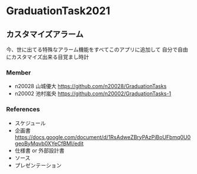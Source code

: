 # GraduationTask2021

## カスタマイズアラーム

今、世に出てる特殊なアラーム機能をすべてこのアプリに追加して
自分で自由にカスタマイズ出来る目覚まし時計


### Member

- n20028 山城優大 https://github.com/n20028/GraduationTasks
- n20002 池村嵐央 https://github.com/n20002/GraduationTasks-1

### References

- スケジュール
- 企画書 https://docs.google.com/document/d/1RsAdweZBryPAzPjBoUFbmq0U0geoByMqvb0XYeCfBMI/edit
- 仕様書 or 外部設計書
- ソース
- プレゼンテーション
